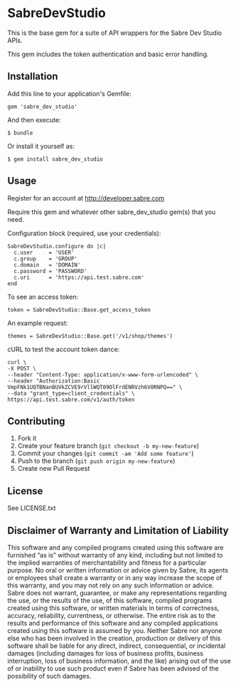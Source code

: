 # SabreDevStudio

This is the base gem for a suite of API wrappers for the Sabre Dev Studio APIs.

This gem includes the token authentication and basic error handling.

## Installation

Add this line to your application's Gemfile:

    gem 'sabre_dev_studio'

And then execute:

    $ bundle

Or install it yourself as:

    $ gem install sabre_dev_studio

## Usage

Register for an account at http://developer.sabre.com

Require this gem and whatever other sabre_dev_studio gem(s) that you need.

Configuration block (required, use your credentials):

    SabreDevStudio.configure do |c|
      c.user     = 'USER'
      c.group    = 'GROUP'
      c.domain   = 'DOMAIN'
      c.password = 'PASSWORD'
      c.uri      = 'https://api.test.sabre.com'
    end

To see an access token:

    token = SabreDevStudio::Base.get_access_token

An example request:

    themes = SabreDevStudio::Base.get('/v1/shop/themes')

cURL to test the account token dance:

    curl \
    -X POST \
    --header "Content-Type: application/x-www-form-urlencoded" \
    --header "Authorization:Basic VmpFNk1UQTBNanBUVkZCVE9rVllWQT09OlFrdENRVzh6V0RNPQ==" \
    --data "grant_type=client_credentials" \
    https://api.test.sabre.com/v1/auth/token

## Contributing

1. Fork it
2. Create your feature branch (`git checkout -b my-new-feature`)
3. Commit your changes (`git commit -am 'Add some feature'`)
4. Push to the branch (`git push origin my-new-feature`)
5. Create new Pull Request

## License

See LICENSE.txt

## Disclaimer of Warranty and Limitation of Liability

This software and any compiled programs created using this software are furnished “as is” without warranty of any kind, including but not limited to the implied warranties of merchantability and fitness for a particular purpose. No oral or written information or advice given by Sabre, its agents or employees shall create a warranty or in any way increase the scope of this warranty, and you may not rely on any such information or advice.
Sabre does not warrant, guarantee, or make any representations regarding the use, or the results of the use, of this software, compiled programs created using this software, or written materials in terms of correctness, accuracy, reliability, currentness, or otherwise. The entire risk as to the results and performance of this software and any compiled applications created using this software is assumed by you. Neither Sabre nor anyone else who has been involved in the creation, production or delivery of this software shall be liable for any direct, indirect, consequential, or incidental damages (including damages for loss of business profits, business interruption, loss of business information, and the like) arising out of the use of or inability to use such product even if Sabre has been advised of the possibility of such damages.
